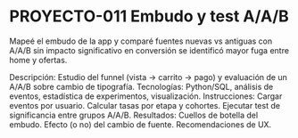 # PROYECTO-011 Embudo y test A/A/B

Mapeé el embudo de la app y comparé fuentes nuevas vs antiguas con A/A/B sin impacto significativo en conversión se identificó mayor fuga entre home y ofertas.

Descripción: Estudio del funnel (vista → carrito → pago) y evaluación de un A/A/B sobre cambio de tipografía.
Tecnologías: Python/SQL, análisis de eventos, estadística de experimentos, visualización.
Instrucciones:
Cargar eventos por usuario.
Calcular tasas por etapa y cohortes.
Ejecutar test de significancia entre grupos A/A/B.
Resultados:
Cuellos de botella del embudo.
Efecto (o no) del cambio de fuente.
Recomendaciones de UX.
